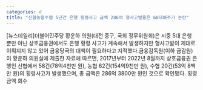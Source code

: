 ```yaml
---
categories: d
title: "신협농협수협 5년간 은행 횡령사고 금액 286억 형사고발율은 60대봐주기 논란"
---
```

[뉴스데일리]더불어민주당 황운하 의원(대전 중구, 국회 정무위원회)은 시중 5대 은행 뿐만 아닌 상호금융권에서도 은행 횡령 사고가 계속해서 발생하지만 형사고발이 제대로 이뤄지지 않고 있어 금융당국의 대책이 필요하다고 지적했다.금융감독원(이하 금감원)이 황운하 의원실에 제출한 자료에 따르면, 2017년부터 2022년 8월까지 상호금융권 은행인 신협에서 58건(78억4천만 원), 농협 62건(154억9천만 원), 수협 20건(53억 8백만 원)의 횡령사고가 발생했으며, 총 금액은 286억 3800만 원인 것으로 확인됐다. 횡령금액 회수